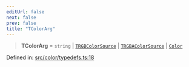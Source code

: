 ```yaml
---
editUrl: false
next: false
prev: false
title: "TColorArg"
---
```


> **TColorArg** = `string` \| [`TRGBColorSource`](/api/type-aliases/trgbcolorsource/) \| [`TRGBAColorSource`](/api/type-aliases/trgbacolorsource/) \| [`Color`](/api/classes/color/)

Defined in: [src/color/typedefs.ts:18](https://github.com/fabricjs/fabric.js/blob/fea1b29b7495d9634e300bd4bfa43de097745805/src/color/typedefs.ts#L18)

